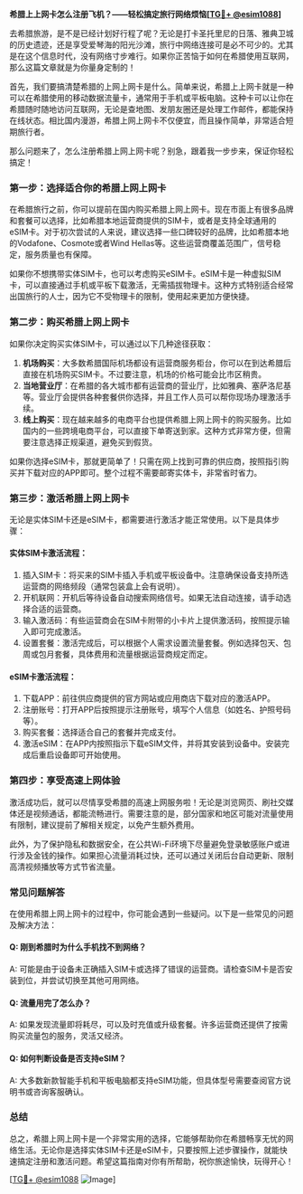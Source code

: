 **希腊上上网卡怎么注册飞机？——轻松搞定旅行网络烦恼[[TG💪+ @esim1088](https://t.me/s/esim1088)]**

去希腊旅游，是不是已经计划好行程了呢？无论是打卡圣托里尼的日落、雅典卫城的历史遗迹，还是享受爱琴海的阳光沙滩，旅行中网络连接可是必不可少的。尤其是在这个信息时代，没有网络寸步难行。如果你正苦恼于如何在希腊使用互联网，那么这篇文章就是为你量身定制的！

首先，我们要搞清楚希腊的上网上网卡是什么。简单来说，希腊上上网卡就是一种可以在希腊使用的移动数据流量卡，通常用于手机或平板电脑。这种卡可以让你在希腊随时随地访问互联网，无论是查地图、发朋友圈还是处理工作邮件，都能保持在线状态。相比国内漫游，希腊上网上网卡不仅便宜，而且操作简单，非常适合短期旅行者。

那么问题来了，怎么注册希腊上网上网卡呢？别急，跟着我一步步来，保证你轻松搞定！

### **第一步：选择适合你的希腊上网上网卡**
在希腊旅行之前，你可以提前在国内购买希腊上网上网卡。现在市面上有很多品牌和套餐可以选择，比如希腊本地运营商提供的SIM卡，或者是支持全球通用的eSIM卡。对于初次尝试的人来说，建议选择一些口碑较好的品牌，比如希腊本地的Vodafone、Cosmote或者Wind Hellas等。这些运营商覆盖范围广，信号稳定，服务质量也有保障。

如果你不想携带实体SIM卡，也可以考虑购买eSIM卡。eSIM卡是一种虚拟SIM卡，可以直接通过手机或平板下载激活，无需插拔物理卡。这种方式特别适合经常出国旅行的人士，因为它不受物理卡的限制，使用起来更加方便快捷。

### **第二步：购买希腊上网上网卡**
如果你决定购买实体SIM卡，可以通过以下几种途径获取：
1. **机场购买**：大多数希腊国际机场都设有运营商服务柜台，你可以在到达希腊后直接在机场购买SIM卡。不过要注意，机场的价格可能会比市区稍贵。
2. **当地营业厅**：在希腊的各大城市都有运营商的营业厅，比如雅典、塞萨洛尼基等。营业厅会提供各种套餐供你选择，并且工作人员可以帮你现场办理激活手续。
3. **线上购买**：现在越来越多的电商平台也提供希腊上网上网卡的购买服务。比如国内的一些跨境电商平台，可以直接下单寄送到家。这种方式非常方便，但需要注意选择正规渠道，避免买到假货。

如果你选择eSIM卡，那就更简单了！只需在网上找到可靠的供应商，按照指引购买并下载对应的APP即可。整个过程不需要邮寄实体卡，非常省时省力。

### **第三步：激活希腊上网上网卡**
无论是实体SIM卡还是eSIM卡，都需要进行激活才能正常使用。以下是具体步骤：

#### 实体SIM卡激活流程：
1. 插入SIM卡：将买来的SIM卡插入手机或平板设备中。注意确保设备支持所选运营商的网络频段（通常包装盒上会有说明）。
2. 开机联网：开机后等待设备自动搜索网络信号。如果无法自动连接，请手动选择合适的运营商。
3. 输入激活码：有些运营商会在SIM卡附带的小卡片上提供激活码，按照提示输入即可完成激活。
4. 设置套餐：激活完成后，可以根据个人需求设置流量套餐。例如选择包天、包周或包月套餐，具体费用和流量根据运营商规定而定。

#### eSIM卡激活流程：
1. 下载APP：前往供应商提供的官方网站或应用商店下载对应的激活APP。
2. 注册账号：打开APP后按照提示注册账号，填写个人信息（如姓名、护照号码等）。
3. 购买套餐：选择适合自己的套餐并完成支付。
4. 激活eSIM：在APP内按照指示下载eSIM文件，并将其安装到设备中。安装完成后重启设备即可开始使用。

### **第四步：享受高速上网体验**
激活成功后，就可以尽情享受希腊的高速上网服务啦！无论是浏览网页、刷社交媒体还是视频通话，都能流畅进行。需要注意的是，部分国家和地区可能对流量使用有限制，建议提前了解相关规定，以免产生额外费用。

此外，为了保护隐私和数据安全，在公共Wi-Fi环境下尽量避免登录敏感账户或进行涉及金钱的操作。如果担心流量消耗过快，还可以通过关闭后台自动更新、限制高清视频播放等方式节省流量。

### **常见问题解答**
在使用希腊上网上网卡的过程中，你可能会遇到一些疑问。以下是一些常见的问题及解决方法：

#### Q: 刚到希腊时为什么手机找不到网络？
A: 可能是由于设备未正确插入SIM卡或选择了错误的运营商。请检查SIM卡是否安装到位，并尝试切换至其他可用网络。

#### Q: 流量用完了怎么办？
A: 如果发现流量即将耗尽，可以及时充值或升级套餐。许多运营商还提供了按需购买流量包的服务，灵活又经济。

#### Q: 如何判断设备是否支持eSIM？
A: 大多数新款智能手机和平板电脑都支持eSIM功能，但具体型号需要查阅官方说明书或咨询客服确认。

### **总结**
总之，希腊上网上网卡是一个非常实用的选择，它能够帮助你在希腊畅享无忧的网络生活。无论你是选择实体SIM卡还是eSIM卡，只要按照上述步骤操作，就能快速搞定注册和激活问题。希望这篇指南对你有所帮助，祝你旅途愉快，玩得开心！

[[TG💪+ @esim1088](https://t.me/s/esim1088) ![Image](https://i.postimg.cc/4NQfJmqS/Snipaste-2025-05-13-00-14-12.png)]